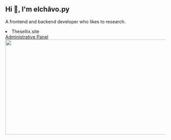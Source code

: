 ## Hi 👋, I'm elchâvo.py

A frontend and backend developer who likes to research.

<li> Thesellix.site </li> <a href="https://thesellix.site/">Administrative Panel</a>
<br>

<center>
<img src="https://lanyard-profile-readme.vercel.app/api/1067476859933179954?hideDiscrim=true&idleMessage=Probably%20doing%20something%20else..." width="600" height="300">
</center>
